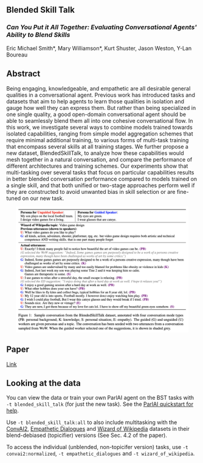## Blended Skill Talk

### _Can You Put it All Together: Evaluating Conversational Agents' Ability to Blend Skills_

Eric Michael Smith\*, Mary Williamson\*, Kurt Shuster, Jason Weston, Y-Lan Boureau

## Abstract

Being engaging, knowledgeable, and empathetic are all desirable general qualities in a conversational agent. Previous work has introduced tasks and datasets that aim to help agents to learn those qualities in isolation and gauge how well they can express them. But rather than being specialized in one single quality, a good open-domain conversational agent should be able to seamlessly blend them all into one cohesive conversational flow. In this work, we investigate several ways to combine models trained towards isolated capabilities, ranging from simple model aggregation schemes that require minimal additional training, to various forms of multi-task training that encompass several skills at all training stages. We further propose a new dataset, BlendedSkillTalk, to analyze how these capabilities would mesh together in a natural conversation, and compare the performance of different architectures and training schemes. Our experiments show that multi-tasking over several tasks that focus on particular capabilities results in better blended conversation performance compared to models trained on a single skill, and that both unified or two-stage approaches perform well if they are constructed to avoid unwanted bias in skill selection or are fine-tuned on our new task.

<p align="center"><img width="90%" src="bst_fig.png" /></p>


## Paper

[Link](https://arxiv.org/abs/2004.08449)

## Looking at the data

You can view the data or train your own ParlAI agent on the BST tasks with
`-t blended_skill_talk` (for just the new task). See the [ParlAI quickstart for help](http://parl.ai/docs/tutorial_quick.html).

Use `-t blended_skill_talk:all` to also include multitasking with the [ConvAI2](http://convai.io/), [Empathetic Dialogues](https://github.com/facebookresearch/EmpatheticDialogues) and [Wizard of Wikipedia](http://parl.ai/projects/wizard_of_wikipedia) datasets in their blend-debiased (topicifier) versions (See Sec. 4.2 of the paper). 

To access the individual (unblended, non-topicifer version) tasks, use `-t convai2:normalized`,  `-t empathetic_dialogues` and `-t wizard_of_wikipedia`.
